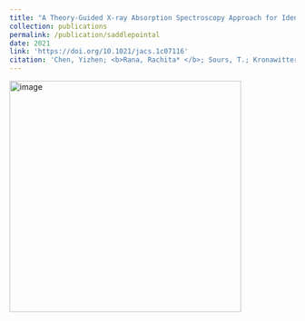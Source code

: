 ```yaml
---
title: "A Theory-Guided X-ray Absorption Spectroscopy Approach for Identifying Active Sites in Atomically Dispersed Transition-Metal Catalysts"
collection: publications
permalink: /publication/saddlepointal
date: 2021
link: 'https://doi.org/10.1021/jacs.1c07116'
citation: 'Chen, Yizhen; <b>Rana, Rachita* </b>; Sours, T.; Kronawitter, Coleman; Bare, Simon R.; ; Kulkarni, Ambarish R.; Gates, B. C.'
---
```

<img width="408" alt="image" src="https://github.com/Rachita028/Rachita028.github.io/assets/58958731/54dc13f1-0868-4cc6-9f20-3147bb9e5d38">
